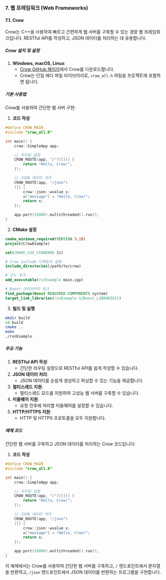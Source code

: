 ### 7. 웹 프레임워크 (Web Frameworks)

#### 7.1. Crow

Crow는 C++을 사용하여 빠르고 간편하게 웹 서버를 구축할 수 있는 경량 웹 프레임워크입니다. RESTful API를 작성하고, JSON 데이터를 처리하는 데 유용합니다.

##### Crow 설치 및 설정

1. **Windows, macOS, Linux**:
   - [Crow GitHub 페이지](https://github.com/CrowCpp/Crow)에서 Crow를 다운로드합니다.
   - Crow는 단일 헤더 파일 라이브러리로, `crow_all.h` 파일을 프로젝트에 포함하면 됩니다.

##### 기본 사용법

Crow를 사용하여 간단한 웹 서버 구현:

1. **코드 작성**

```cpp
#define CROW_MAIN
#include "crow_all.h"

int main() {
    crow::SimpleApp app;

    // 라우팅 설정
    CROW_ROUTE(app, "/")([]() {
        return "Hello, Crow!";
    });

    // JSON 데이터 처리
    CROW_ROUTE(app, "/json")
    ([] {
        crow::json::wvalue x;
        x["message"] = "Hello, Crow!";
        return x;
    });

    app.port(18080).multithreaded().run();
}
```

2. **CMake 설정**

```cmake
cmake_minimum_required(VERSION 3.10)
project(CrowExample)

set(CMAKE_CXX_STANDARD 11)

# Crow include 디렉토리 설정
include_directories(/path/to/crow)

# 코드 추가
add_executable(runExample main.cpp)

# Boost 라이브러리 링크
find_package(Boost REQUIRED COMPONENTS system)
target_link_libraries(runExample ${Boost_LIBRARIES})
```

3. **빌드 및 실행**

```bash
mkdir build
cd build
cmake ..
make
./runExample
```

##### 주요 기능

1. **RESTful API 작성**:
   - 간단한 라우팅 설정으로 RESTful API를 쉽게 작성할 수 있습니다.
2. **JSON 데이터 처리**:
   - JSON 데이터를 손쉽게 생성하고 파싱할 수 있는 기능을 제공합니다.
3. **멀티스레드 지원**:
   - 멀티스레드 모드를 지원하여 고성능 웹 서버를 구축할 수 있습니다.
4. **미들웨어 지원**:
   - 요청 전후에 처리할 미들웨어를 설정할 수 있습니다.
5. **HTTP/HTTPS 지원**:
   - HTTP 및 HTTPS 프로토콜을 모두 지원합니다.

##### 예제 코드

간단한 웹 서버를 구축하고 JSON 데이터를 처리하는 Crow 코드입니다:

1. **코드 작성**

```cpp
#define CROW_MAIN
#include "crow_all.h"

int main() {
    crow::SimpleApp app;

    // 라우팅 설정
    CROW_ROUTE(app, "/")([]() {
        return "Hello, Crow!";
    });

    // JSON 데이터 처리
    CROW_ROUTE(app, "/json")
    ([] {
        crow::json::wvalue x;
        x["message"] = "Hello, Crow!";
        return x;
    });

    app.port(18080).multithreaded().run();
}
```

이 예제에서는 Crow를 사용하여 간단한 웹 서버를 구축하고, `/` 엔드포인트에서 문자열을 반환하고, `/json` 엔드포인트에서 JSON 데이터를 반환하는 프로그램을 구현합니다.
